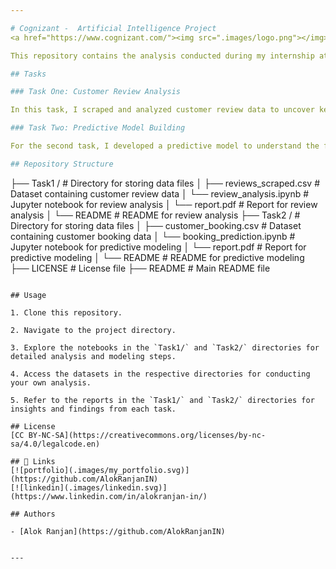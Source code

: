 ```yaml
---

# Cognizant -  Artificial Intelligence Project
<a href="https://www.cognizant.com/"><img src=".images/logo.png"></img></a>

This repository contains the analysis conducted during my internship at Cognizant. The project aimed to gain insights from customer review data and build a predictive model to understand factors influencing buying behavior.

## Tasks

### Task One: Customer Review Analysis

In this task, I scraped and analyzed customer review data to uncover key insights and sentiments. From sentiment analysis to issue identification, we delved into the realm of customer reviews, extracting valuable insights to enhance the Cognizant experience.

### Task Two: Predictive Model Building

For the second task, I developed a predictive model to understand the factors influencing buying behavior for Cognizant. Leveraging machine learning techniques, the model aimed to predict customer preferences and behavior, helping the company tailor its services and offerings accordingly.

## Repository Structure

```
├── Task1 /                      # Directory for storing data files
│   ├── reviews_scraped.csv      # Dataset containing customer review data
│   └── review_analysis.ipynb    # Jupyter notebook for review analysis
│   └── report.pdf               # Report for review analysis
│   └── README                   # README for review analysis
├── Task2 /                      # Directory for storing data files
│   ├── customer_booking.csv     # Dataset containing customer booking data
│   └── booking_prediction.ipynb # Jupyter notebook for predictive modeling
│   └── report.pdf               # Report for predictive modeling
│   └── README                   # README for predictive modeling
├── LICENSE                      # License file
├── README                       # Main README file
```

## Usage

1. Clone this repository.

2. Navigate to the project directory.

3. Explore the notebooks in the `Task1/` and `Task2/` directories for detailed analysis and modeling steps.

4. Access the datasets in the respective directories for conducting your own analysis.

5. Refer to the reports in the `Task1/` and `Task2/` directories for insights and findings from each task.

## License
[CC BY-NC-SA](https://creativecommons.org/licenses/by-nc-sa/4.0/legalcode.en)

## 🔗 Links
[![portfolio](.images/my_portfolio.svg)](https://github.com/AlokRanjanIN)
[![linkedin](.images/linkedin.svg)](https://www.linkedin.com/in/alokranjan-in/)

## Authors

- [Alok Ranjan](https://github.com/AlokRanjanIN)
  
   
---
```

